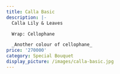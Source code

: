 ```yaml
---
title: Calla Basic
description: |-
  Calla Lily & Leaves

  Wrap: Cellophane

  _Another colour of cellophane_
price: '270000'
category: Special Bouquet
display_picture: /images/calla-basic.jpg
---
```


